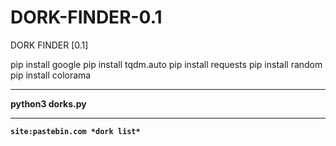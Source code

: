 # DORK-FINDER-0.1
DORK FINDER [0.1]


pip install google
pip install tqdm.auto
pip install requests
pip install random
pip install colorama


<hr> <strong>python3 dorks.py <hr>


```
site:pastebin.com *dork list*
```
